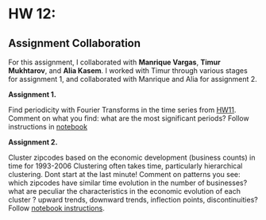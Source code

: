 # HW 12:

## Assignment Collaboration ##
For this assignment, I collaborated with __Manrique Vargas__, __Timur Mukhtarov__, and __Alia Kasem__. I worked with Timur through various stages for assignment 1, and collaborated with Manrique and Alia for assignment 2. 

**Assignment 1.** 

Find periodicity with Fourier Transforms in the time series from [HW11](https://github.com/fedhere/PUI2018_fb55/tree/master/HW11_fb55). Comment on what you find: what are the most significant periods? Follow instructions in [notebook](https://github.com/fedhere/PUI2018_fb55/blob/master/HW12_fb55/subway_timeseries_instructions_part2.ipynb)

**Assignment 2.**

Cluster zipcodes based on the economic development (business counts) in time for 1993-2006
Clustering often takes time, particularly hierarchical clustering. Dont start at the last minute!
Comment on patterns you see: which zipcodes have similar time evolution in the number of businesses? what are peculiar the characteristics in the economic evolution of each cluster ? upward trends, downward trends, inflection points, discontinuities?
Follow [notebook instructions](https://github.com/fedhere/PUI2018_fb55/blob/master/HW12_fb55/HW11_Assignment1_instructions.ipynb). 
